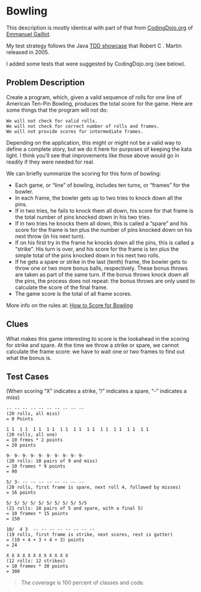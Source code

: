 # Bowling

This description is mostly identical with part of that from
[CodingDojo.org][cd] of [Emmanuel Gaillot][eg].

My test strategy follows the Java [TDD showcase][showcase] that Robert C
. Martin released in 2005.

I added some tests that were suggested by CodingDojo.org (see below).

[cd]: http://codingdojo.org/kata/Bowling/
[eg]: http://codingdojo.org/people/EmmanuelGaillot/
[showcase]: http://butunclebob.com/ArticleS.UncleBob.TheBowlingGameKata

## Problem Description

Create a program, which, given a valid sequence of rolls for one
line of American Ten-Pin Bowling, produces the total score for
the game. Here are some things that the program will not do:

    We will not check for valid rolls.
    We will not check for correct number of rolls and frames.
    We will not provide scores for intermediate frames.

Depending on the application, this might or might not be a valid
way to define a complete story, but we do it here for purposes of
keeping the kata light. I think you’ll see that improvements like
those above would go in readily if they were needed for real.

We can briefly summarize the scoring for this form of bowling:

- Each game, or “line” of bowling, includes ten turns, or “frames” for the
 bowler.
- In each frame, the bowler gets up to two tries to knock down all the pins.
- If in two tries, he fails to knock them all down, his score for that frame
 is the total number of pins knocked down in his two tries.
- If in two tries he knocks them all down, this is called a “spare” and his
 score for the frame is ten plus the number of pins knocked down on his next
 throw (in his next turn).
- If on his first try in the frame he knocks down all the pins, this is
 called a “strike”. His turn is over, and his score for the frame is ten
 plus the simple total of the pins knocked down in his next two rolls.
- If he gets a spare or strike in the last (tenth) frame, the bowler gets to
 throw one or two more bonus balls, respectively. These bonus throws are
 taken as part of the same turn. If the bonus throws knock down all the
 pins, the process does not repeat: the bonus throws are only used to
 calculate the score of the final frame.
- The game score is the total of all frame scores.

More info on the rules at: [How to Score for Bowling][howtoscore]

[howtoscore]: https://www.topendsports.com/sport/tenpin/scoring.htm

## Clues

What makes this game interesting to score is the lookahead in the
scoring for strike and spare. At the time we throw a strike or
spare, we cannot calculate the frame score: we have to wait one
or two frames to find out what the bonus is.

## Test Cases

(When scoring “X” indicates a strike, “/” indicates a spare, “-”
indicates a miss)

    -- -- -- -- -- -- -- -- -- --
    (20 rolls, all miss)
    = 0 Points
    
    1 1  1 1  1 1  1 1  1 1  1 1  1 1  1 1  1 1  1 1  1 1
    (20 rolls, all one)
    = 10 frmes * 2 points
    = 20 points
    
    9- 9- 9- 9- 9- 9- 9- 9- 9- 9-
    (20 rolls: 10 pairs of 9 and miss)
    = 10 frames * 9 points
    = 90
    
    5/ 3- -- -- -- -- -- -- -- --
    (20 rolls, first frame is spare, next roll 4, followed by misses)
    = 16 points
    
    5/ 5/ 5/ 5/ 5/ 5/ 5/ 5/ 5/ 5/5
    (21 rolls: 10 pairs of 5 and spare, with a final 5)
    = 10 frames * 15 points
    = 150
    
    10/  4 3  -- -- -- -- -- -- -- --
    (19 rolls, first frame is strike, next scores, rest is gutter)
    = (10 + 4 + 3 + 4 + 3) points
    = 24

    X X X X X X X X X X X X
    (12 rolls: 12 strikes) 
    = 10 frames * 30 points 
    = 300


> The coverage is 100 percent of classes and code.